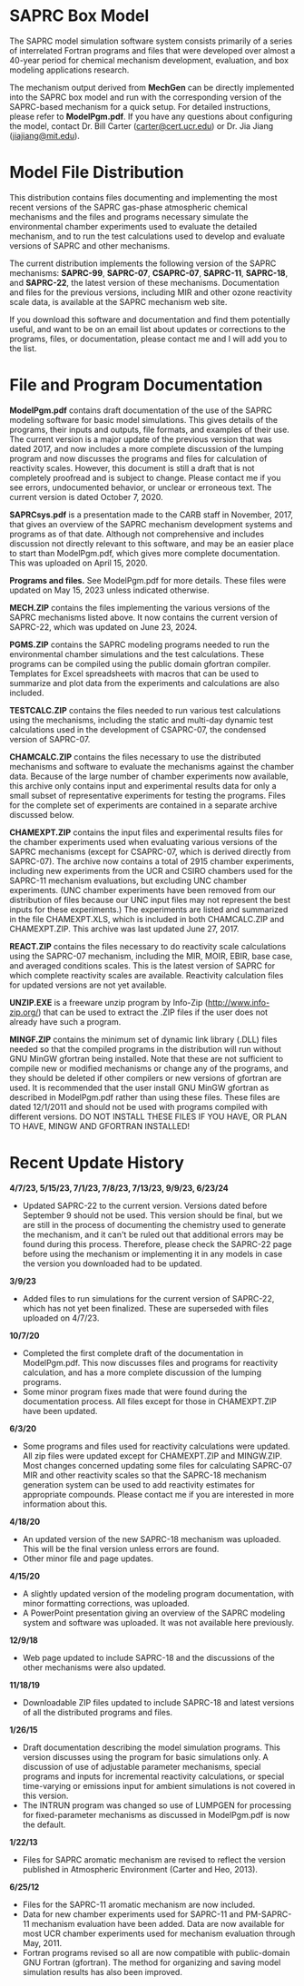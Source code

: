 # **SAPRC Box Model**
The SAPRC model simulation software system consists primarily of a series of interrelated
Fortran programs and files that were developed over almost a 40-year period for chemical mechanism
development, evaluation, and box modeling applications research.

The mechanism output derived from **MechGen** can be directly implemented into the SAPRC box model and run with the corresponding version of the SAPRC-based mechanism for a quick setup.  For detailed instructions, please refer to **ModelPgm.pdf**. If you have any questions about configuring the model, contact Dr. Bill Carter (carter@cert.ucr.edu) or Dr. Jia Jiang (jiajiang@mit.edu).


# **Model File Distribution**

This distribution contains files documenting and implementing the most recent versions of the SAPRC gas-phase atmospheric chemical mechanisms and the files and programs necessary simulate the environmental chamber experiments used to evaluate the detailed mechanism, and to run the test calculations used to develop and evaluate versions of SAPRC and other mechanisms.

The current distribution implements the following version of the SAPRC mechanisms: **SAPRC-99**, **SAPRC-07**, **CSAPRC-07**, **SAPRC-11**, **SAPRC-18**, and **SAPRC-22**, the latest version of these mechanisms. Documentation and files for the previous versions, including MIR and other ozone reactivity scale data, is available at the SAPRC mechanism web site.

If you download this software and documentation and find them potentially useful, and want to be on an email list about updates or corrections to the programs, files, or documentation, please contact me and I will add you to the list.


# **File and Program Documentation**

**ModelPgm.pdf** contains draft documentation of the use of the SAPRC modeling software for basic model simulations. This gives details of the programs, their inputs and outputs, file formats, and examples of their use. The current version is a major update of the previous version that was dated 2017, and now includes a more complete discussion of the lumping program and now discusses the programs and files for calculation of reactivity scales. However, this document is still a draft that is not completely proofread and is subject to change. Please contact me if you see errors, undocumented behavior, or unclear or erroneous text. The current version is dated October 7, 2020.

**SAPRCsys.pdf** is a presentation made to the CARB staff in November, 2017, that gives an overview of the SAPRC mechanism development systems and programs as of that date. Although not comprehensive and includes discussion not directly relevant to this software, and may be an easier place to start than ModelPgm.pdf, which gives more complete documentation. This was uploaded on April 15, 2020.

**Programs and files.** See ModelPgm.pdf for more details. These files were updated on May 15, 2023 unless indicated otherwise.

**MECH.ZIP** contains the files implementing the various versions of the SAPRC mechanisms listed above. It now contains the current version of SAPRC-22, which was updated on June 23, 2024.

**PGMS.ZIP** contains the SAPRC modeling programs needed to run the environmental chamber simulations and the test calculations. These programs can be compiled using the public domain gfortran compiler. Templates for Excel spreadsheets with macros that can be used to summarize and plot data from the experiments and calculations are also included.

**TESTCALC.ZIP** contains the files needed to run various test calculations using the mechanisms, including the static and multi-day dynamic test calculations used in the development of CSAPRC-07, the condensed version of SAPRC-07.

**CHAMCALC.ZIP** contains the files necessary to use the distributed mechanisms and software to evaluate the mechanisms against the chamber data. Because of the large number of chamber experiments now available, this archive only contains input and experimental results data for only a small subset of representative experiments for testing the programs. Files for the complete set of experiments are contained in a separate archive discussed below.

**CHAMEXPT.ZIP** contains the input files and experimental results files for the chamber experiments used when evaluating various versions of the SAPRC mechanisms (except for CSAPRC-07, which is derived directly from SAPRC-07). The archive now contains a total of 2915 chamber experiments, including new experiments from the UCR and CSIRO chambers used for the SAPRC-11 mechanism evaluations, but excluding UNC chamber experiments. (UNC chamber experiments have been removed from our distribution of files because our UNC input files may not represent the best inputs for these experiments.) The experiments are listed and summarized in the file CHAMEXPT.XLS, which is included in both CHAMCALC.ZIP and CHAMEXPT.ZIP. This archive was last updated June 27, 2017.

**REACT.ZIP** contains the files necessary to do reactivity scale calculations using the SAPRC-07 mechanism, including the MIR, MOIR, EBIR, base case, and averaged conditions scales. This is the latest version of SAPRC for which complete reactivity scales are available. Reactivity calculation files for updated versions are not yet available.

**UNZIP.EXE** is a freeware unzip program by Info-Zip (http://www.info-zip.org/) that can be used to extract the .ZIP files if the user does not already have such a program.

**MINGF.ZIP** contains the minimum set of dynamic link library (.DLL) files needed so that the compiled programs in the distribution will run without GNU MinGW gfortran being installed. Note that these are not sufficient to compile new or modified mechanisms or change any of the programs, and they should be deleted if other compilers or new versions of gfortran are used. It is recommended that the user install GNU MinGW gfortran as described in ModelPgm.pdf rather than using these files. These files are dated 12/1/2011 and should not be used with programs compiled with different versions. DO NOT INSTALL THESE FILES IF YOU HAVE, OR PLAN TO HAVE, MINGW AND GFORTRAN INSTALLED!


# **Recent Update History**

**4/7/23, 5/15/23, 7/1/23, 7/8/23, 7/13/23, 9/9/23, 6/23/24**
- Updated SAPRC-22 to the current version. Versions dated before September 9 should not be used. This version should be final, but we are still in the process of documenting the chemistry used to generate the mechanism, and it can't be ruled out that additional errors may be found during this process. Therefore, please check the SAPRC-22 page before using the mechanism or implementing it in any models in case the version you downloaded had to be updated.

**3/9/23**
- Added files to run simulations for the current version of SAPRC-22, which has not yet been finalized. These are superseded with files uploaded on 4/7/23.

**10/7/20**
- Completed the first complete draft of the documentation in ModelPgm.pdf. This now discusses files and programs for reactivity calculation, and has a more complete discussion of the lumping programs.
- Some minor program fixes made that were found during the documentation process. All files except for those in CHAMEXPT.ZIP have been updated.

**6/3/20**
- Some programs and files used for reactivity calculations were updated. All zip files were updated except for CHAMEXPT.ZIP and MINGW.ZIP. Most changes concerned updating some files for calculating SAPRC-07 MIR and other reactivity scales so that the SAPRC-18 mechanism generation system can be used to add reactivity estimates for appropriate compounds. Please contact me if you are interested in more information about this.

**4/18/20**
- An updated version of the new SAPRC-18 mechanism was uploaded. This will be the final version unless errors are found.
- Other minor file and page updates.

**4/15/20**
- A slightly updated version of the modeling program documentation, with minor formatting corrections, was uploaded.
- A PowerPoint presentation giving an overview of the SAPRC modeling system and software was uploaded. It was not available here previously.

**12/9/18**
- Web page updated to include SAPRC-18 and the discussions of the other mechanisms were also updated.

**11/18/19**
- Downloadable ZIP files updated to include SAPRC-18 and latest versions of all the distributed programs and files.

**1/26/15**
- Draft documentation describing the model simulation programs. This version discusses using the program for basic simulations only. A discussion of use of adjustable parameter mechanisms, special programs and inputs for incremental reactivity calculations, or special time-varying or emissions input for ambient simulations is not covered in this version.
- The INTRUN program was changed so use of LUMPGEN for processing for fixed-parameter mechanisms as discussed in ModelPgm.pdf is now the default.

**1/22/13**
- Files for SAPRC aromatic mechanism are revised to reflect the version published in Atmospheric Environment (Carter and Heo, 2013).

**6/25/12**
- Files for the SAPRC-11 aromatic mechanism are now included.
- Data for new chamber experiments used for SAPRC-11 and PM-SAPRC-11 mechanism evaluation have been added. Data are now available for most UCR chamber experiments used for mechanism evaluation through May, 2011.
- Fortran programs revised so all are now compatible with public-domain GNU Fortran (gfortran). The method for organizing and saving model simulation results has also been improved.
